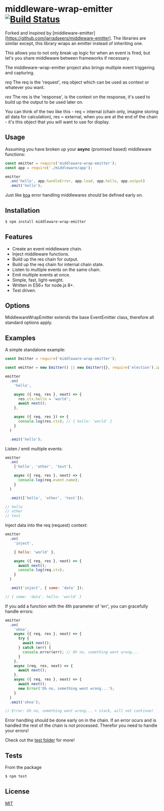 # middleware-wrap-emitter [![Build Status](https://travis-ci.org/nmccready/middleware-wrap-emitter.svg)](https://travis-ci.org/nmccready/middleware-wrap-emitter)

Forked and Inspired by [middleware-emitter][https://github.com/jarradseers/middleware-emitter]. The libraries are similar except, this library wraps an emitter instead of inheriting one.

This allows you to not only break up logic for when an event is fired, but let's you share middleware between frameworks if necessary.

The middleware-wrap-emitter project also brings multiple event triggering and capturing.

_req_ The req is the 'request', req object which can be used as context or whatever you want.

_res_ The res is the 'response', is the context on the response, it's used to build up the output to be used later on.

You can think of the two like this - req = internal (chain only, imagine storing all data for calculation), res = external, when you are at the end of the chain - it's this object that you will want to use for display.

## Usage

Assuming you have broken up your **async** (promised based) middleware functions:

```js
const emitter = require('middleware-wrap-emitter');
const app = require('./middleware/app');

emitter
  .on('hello', app.handleError, app.load, app.hello, app.output)
  .emit('hello');
```

Just like [koa](https://github.com/koajs/koa/blob/master/docs/error-handling.md) error handling middlewares should be defined early on.

## Installation

```sh
$ npm install middleware-wrap-emitter
```

## Features

* Create an event middleware chain.
* Inject middleware functions.
* Build up the res chain for output.
* Build up the req chain for internal chain state.
* Listen to multiple events on the same chain.
* Emit multiple events at once.
* Simple, fast, light-weight.
* Written in ES6+ for node.js 8+.
* Test driven.

## Options

MiddlewareWrapEmitter extends the base EventEmitter class, therefore all standard options apply.

## Examples

A simple standalone example:

```js
const Emitter = require('middleware-wrap-emitter');

const emitter = new Emitter() || new Emitter({}, require('election').ipcMain);

emitter
  .on(
    'hello',

    async ({ req, res }, next) => {
      res.ctx.hello = 'world';
      await next();
    },

    async ({ req, res }) => {
      console.log(res.ctx); // { hello: 'world' }
    }
  )

  .emit('hello');
```

Listen / emit multiple events:

```js
emitter
  .on(
    ['hello', 'other', 'test'],

    async ({ req, res }, next) => {
      console.log(req.event.name);
    }
  )

  .emit(['hello', 'other', 'test']);

// hello
// other
// test
```

Inject data into the req (request) context:

```js
emitter
  .on(
    'inject',

    { hello: 'world' },

    async ({ req, res }, next) => {
      await next();
      console.log(req.ctx);
    }
  )

  .emit('inject', { some: 'data' });

// { some: 'data', hello: 'world' }
```

If you add a function with the 4th parameter of 'err', you can gracefully handle errors:

```js
emitter
  .on(
    'ohno',
    async ({ req, res }, next) => {
      try {
        await next();
      } catch (err) {
        console.error(err); // Oh no, something went wrong...
      }
    },
    async (req, res, next) => {
      await next();
    },
    async ({ req, res }, next) => {
      await next();
      new Error('Oh no, something went wrong...');
    }
  )
  .emit('ohno');

// Error: Oh no, something went wrong... + stack, will not continue!
```

Error handling should be done early on in the chain. If an error ocurs and is handled the rest of the chain is not processed. Therefor you need to handle your errors!

Check out the [test folder](test) for more!

## Tests

From the package

```bash
$ npm test
```

## License

[MIT](LICENSE)
